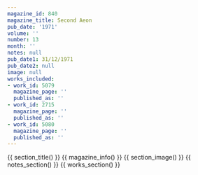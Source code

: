 ```yaml
---
magazine_id: 840
magazine_title: Second Aeon
pub_date: '1971'
volume: ''
number: 13
month: ''
notes: null
pub_date1: 31/12/1971
pub_date2: null
image: null
works_included:
- work_id: 5079
  magazine_page: ''
  published_as: ''
- work_id: 2715
  magazine_page: ''
  published_as: ''
- work_id: 5080
  magazine_page: ''
  published_as: ''
---
```


{{ section_title() }}
{{ magazine_info() }}
{{ section_image() }}
{{ notes_section() }}
{{ works_section() }}
